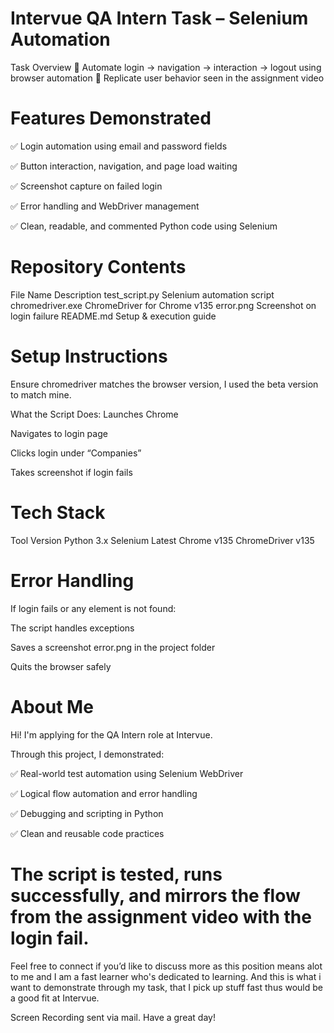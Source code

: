 # Intervue QA Intern Task – Selenium Automation

 Task Overview
🔹 Automate login → navigation → interaction → logout using browser automation
🔹 Replicate user behavior seen in the assignment video

# Features Demonstrated
✅ Login automation using email and password fields

✅ Button interaction, navigation, and page load waiting

✅ Screenshot capture on failed login

✅ Error handling and WebDriver management

✅ Clean, readable, and commented Python code using Selenium

# Repository Contents

File Name	Description
test_script.py	Selenium automation script
chromedriver.exe	ChromeDriver for Chrome v135
error.png	Screenshot on login failure
README.md	Setup & execution guide

# Setup Instructions

Ensure chromedriver matches the browser version, I used the beta version to match mine.

What the Script Does:
Launches Chrome

Navigates to login page

Clicks login under “Companies”

Takes screenshot if login fails

# Tech Stack

Tool	Version
Python	3.x
Selenium	Latest
Chrome	v135
ChromeDriver	v135

# Error Handling
If login fails or any element is not found:

The script handles exceptions

Saves a screenshot error.png in the project folder

Quits the browser safely

# About Me
Hi! I'm applying for the QA Intern role at Intervue.

Through this project, I demonstrated:

✅ Real-world test automation using Selenium WebDriver

✅ Logical flow automation and error handling

✅ Debugging and scripting in Python

✅ Clean and reusable code practices

# The script is tested, runs successfully, and mirrors the flow from the assignment video with the login fail.

Feel free to connect if you’d like to discuss more as this position means alot to me and I am a fast learner who's dedicated to learning.
And this is what i want to demonstrate through my task, that I pick up stuff fast thus would be a good fit at Intervue. 

Screen Recording sent via mail.
Have a great day!
